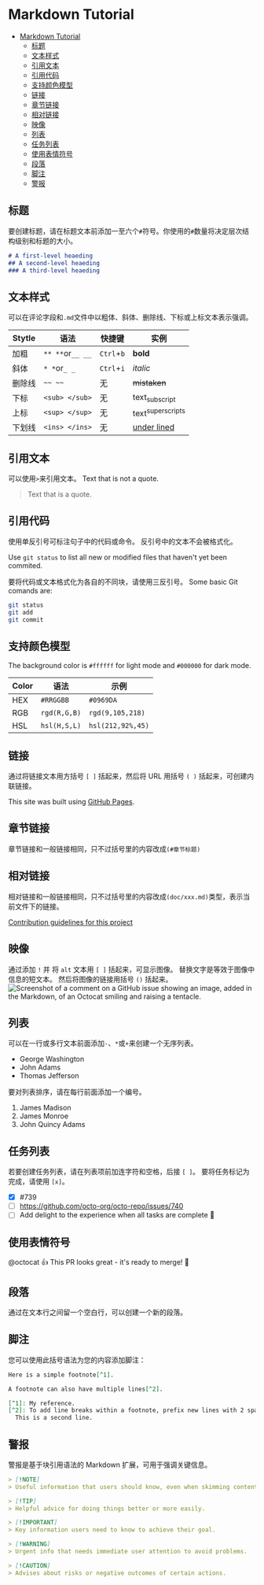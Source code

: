 # Markdown Tutorial

<!--toc:start-->
- [Markdown Tutorial](#markdown-tutorial)
  - [标题](#标题)
  - [文本样式](#文本样式)
  - [引用文本](#引用文本)
  - [引用代码](#引用代码)
  - [支持颜色模型](#支持颜色模型)
  - [链接](#链接)
  - [章节链接](#章节链接)
  - [相对链接](#相对链接)
  - [映像](#映像)
  - [列表](#列表)
  - [任务列表](#任务列表)
  - [使用表情符号](#使用表情符号)
  - [段落](#段落)
  - [脚注](#脚注)
  - [警报](#警报)
<!--toc:end-->

## 标题

要创建标题，请在标题文本前添加一至六个`#`符号。你使用的`#`数量将决定层次结构级别和标题的大小。

```md
# A first-level heaeding
## A second-level heaeding
### A third-level heaeding
```

## 文本样式

可以在评论字段和`.md`文件中以粗体、斜体、删除线、下标或上标文本表示强调。

| Stytle | 语法             | 快捷键     | 实例                        |
|--------|------------------|------------|-----------------------------|
| 加粗   | `** **`or`__ __` | `Ctrl`+`b` | **bold**                    |
| 斜体   | `* *`or`_ _`     | `Ctrl`+`i` | *italic*                    |
| 删除线 | `~~ ~~`          | 无         | ~~mistaken~~                |
| 下标   | `<sub> </sub>`   | 无         | text<sub>subscript</sub>    |
| 上标   | `<sup> </sup>`   | 无         | text<sup>superscripts</sup> |
| 下划线 | `<ins> </ins>`   | 无         | <ins>under lined</ins>      |

## 引用文本

可以使用`>`来引用文本。
Text that is not a quote.
>Text that is a quote.

## 引用代码

使用单反引号可标注句子中的代码或命令。 反引号中的文本不会被格式化。

Use `git status` to list all new or modified files that haven't yet been commited.

要将代码或文本格式化为各自的不同块，请使用三反引号。
Some basic Git comands are:

```bash
git status
git add
git commit
```

## 支持颜色模型

The background color is `#ffffff` for light mode and `#000000` for dark mode.

| Color | 语法         | 示例              |
|-------|--------------|-------------------|
| HEX   | `#RRGGBB`    | `#0969DA`         |
| RGB   | `rgd(R,G,B)` | `rgd(9,105,218)`  |
| HSL   | `hsl(H,S,L)` | `hsl(212,92%,45)` |

## 链接

通过将链接文本用方括号 `[ ]` 括起来，然后将 URL 用括号 `( )` 括起来，可创建内联链接。

This site was built using [GitHub Pages](https://pages.github.com/).

## 章节链接

章节链接和一般链接相同，只不过括号里的内容改成`(#章节标题)`

## 相对链接

相对链接和一般链接相同，只不过括号里的内容改成`(doc/xxx.md)`类型，表示当前文件下的链接。

[Contribution guidelines for this project](docs/CONTRIBUTING.md)

## 映像

通过添加 `!` 并 将 `alt` 文本用 `[ ]` 括起来，可显示图像。
替换文字是等效于图像中信息的短文本。 然后将图像的链接用括号 `()` 括起来。
![Screenshot of a comment on a GitHub issue showing an image, added in the Markdown, of an Octocat smiling and raising a tentacle.](https://myoctocat.com/assets/images/base-octocat.svg)

## 列表

可以在一行或多行文本前面添加`-`、`*`或`+`来创建一个无序列表。

- George Washington
- John Adams
- Thomas Jefferson

要对列表排序，请在每行前面添加一个编号。

1. James Madison
2. James Monroe
3. John Quincy Adams

## 任务列表

若要创建任务列表，请在列表项前加连字符和空格，后接 `[ ]`。 要将任务标记为完成，请使用 `[x]`。

- [x] #739
- [ ] <https://github.com/octo-org/octo-repo/issues/740>
- [ ] Add delight to the experience when all tasks are complete 🎉

## 使用表情符号

@octocat 👍 This PR looks great - it's ready to merge! 🤭

## 段落

通过在文本行之间留一个空白行，可以创建一个新的段落。

## 脚注

您可以使用此括号语法为您的内容添加脚注：

```md
Here is a simple footnote[^1].

A footnote can also have multiple lines[^2].

[^1]: My reference.
[^2]: To add line breaks within a footnote, prefix new lines with 2 spaces.
  This is a second line.
```

## 警报

警报是基于块引用语法的 Markdown 扩展，可用于强调关键信息。

```md
> [!NOTE]
> Useful information that users should know, even when skimming content.

> [!TIP]
> Helpful advice for doing things better or more easily.

> [!IMPORTANT]
> Key information users need to know to achieve their goal.

> [!WARNING]
> Urgent info that needs immediate user attention to avoid problems.

> [!CAUTION]
> Advises about risks or negative outcomes of certain actions.
```
